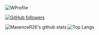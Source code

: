 ![WProfile](https://usefull-api.herokuapp.com/WProfile/MaxenceR26/Python,%20Java,%20Js/Je%20suis%20%C3%A2g%C3%A9%20de%2017%20ans,%20je%20suis%20passionn%C3%A9%20par%20l'informatique%20depuis%20petit)

[![GitHub followers](https://img.shields.io/github/followers/MaxenceR26?label=Follow&color=dark&style=square&logo=GitHub)](https://github.com/MaxenceR26/?tab=follow)

![MaxenceR26's github stats](https://github-readme-stats.vercel.app/api?username=MaxenceR26&show_icons=true&hide_border=true&theme=dark&cache_seconds=1800&include_all_commits=true&count_private=true&line_height=24px)
![Top Langs](https://github-readme-stats.vercel.app/api/top-langs/?username=MaxenceR26&layout=compact&theme=dark&cache_seconds=1800&langs_count=1000&hide_border=true)
